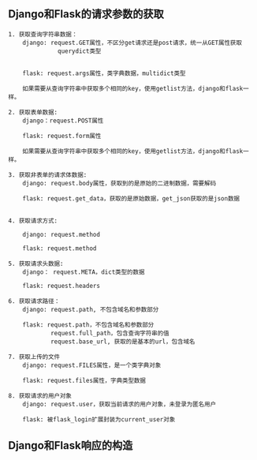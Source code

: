 ## Django和Flask的请求参数的获取

	1. 获取查询字符串数据：
		django: request.GET属性，不区分get请求还是post请求，统一从GET属性获取
				  querydict类型
		
		
		flask: request.args属性，类字典数据，multidict类型
	
		如果需要从查询字符串中获取多个相同的key，使用getlist方法，django和flask一样。
		
	2. 获取表单数据:
		django：request.POST属性
		
		flask: request.form属性 
		 
		如果需要从查询字符串中获取多个相同的key，使用getlist方法，django和flask一样。
		
	3. 获取非表单的请求体数据:
		django: request.body属性，获取到的是原始的二进制数据，需要解码
		
		flask: request.get_data，获取的是原始数据，get_json获取的是json数据
		
		
	4. 获取请求方式:
		
		django: request.method
		
		flask: request.method
	
	5. 获取请求头数据:
		django： request.META，dict类型的数据
		
		flask: request.headers
		
	6. 获取请求路径：
		django: request.path, 不包含域名和参数部分
		
		flask: request.path，不包含域名和参数部分
				request.full_path，包含查询字符串的值
				request.base_url, 获取的是基本的url，包含域名
				
	7. 获取上传的文件
		django: request.FILES属性，是一个类字典对象
		
		flask: request.files属性，字典类型数据
		
	8. 获取请求的用户对象
		django: request.user，获取当前请求的用户对象，未登录为匿名用户
		
		flask: 被flask_login扩展封装为current_user对象
		
	
## Django和Flask响应的构造


				